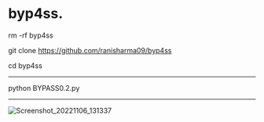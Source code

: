 # byp4ss.        


rm -rf byp4ss

git clone https://github.com/ranisharma09/byp4ss




cd byp4ss



-----------------------------------------------------



python BYPASS0.2.py
 



______________________________________________________


![Screenshot_20221106_131337](https://user-images.githubusercontent.com/109195584/200159789-bb2ef80d-4a4d-4793-a013-dac871a716c9.jpg)



